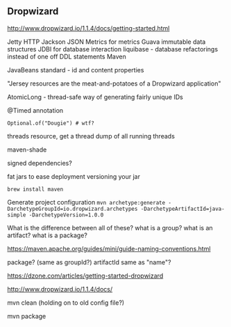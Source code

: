 ## Dropwizard

<http://www.dropwizard.io/1.1.4/docs/getting-started.html>

Jetty HTTP
Jackson JSON
Metrics for metrics
Guava immutable data structures
JDBI for database interaction
liquibase - database refactorings instead of one off DDL statements
Maven

JavaBeans standard - id and content properties

"Jersey resources are the meat-and-potatoes of a Dropwizard application"

AtomicLong - thread-safe way of generating fairly unique IDs

@Timed annotation

`Optional.of("Dougie") # wtf?`


threads resource, get a thread dump of all running threads

maven-shade

signed dependencies?

fat jars to ease deployment
versioning your jar


`brew install maven`

Generate project configuration
`mvn archetype:generate -DarchetypeGroupId=io.dropwizard.archetypes -DarchetypeArtifactId=java-simple -DarchetypeVersion=1.0.0`


What is the difference between all of these? what is a group? what is an artifact? what is a package?

<https://maven.apache.org/guides/mini/guide-naming-conventions.html>

package? (same as groupId?)
artifactId same as "name"?


<https://dzone.com/articles/getting-started-dropwizard>


<http://www.dropwizard.io/1.1.4/docs/>


mvn clean (holding on to old config file?)

mvn package
